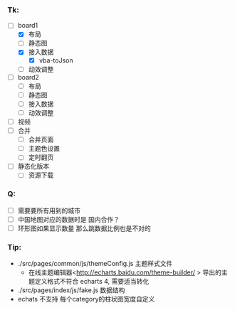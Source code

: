 ### Tk:
- [ ] board1 
    - [x] 布局
    - [ ] 静态图
    - [x] 接入数据 
        - [x] vba-toJson
    - [ ] 动效调整
- [ ] board2
    - [ ] 布局
    - [ ] 静态图
    - [ ] 接入数据
    - [ ] 动效调整
- [ ] 视频
- [ ] 合并
    - [ ] 合并页面
    - [ ] 主题色设置 
    - [ ] 定时翻页
- [ ] 静态化版本 
    - [ ] 资源下载

### Q:
- [ ] 需要要所有用到的城市 
- [ ] 中国地图对应的数据时是 国内合作？
- [ ] 环形图如果显示数量 那么跳数据比例也是不对的

### Tip:

* ./src/pages/common/js/themeConfig.js 主题样式文件
    * 在线主题编辑器<http://echarts.baidu.com/theme-builder/ > 导出的主题定义格式不符合 echarts 4, 需要适当转化
* ./src/pages/index/js/fake.js 数据结构
* echats 不支持 每个category的柱状图宽度自定义 



